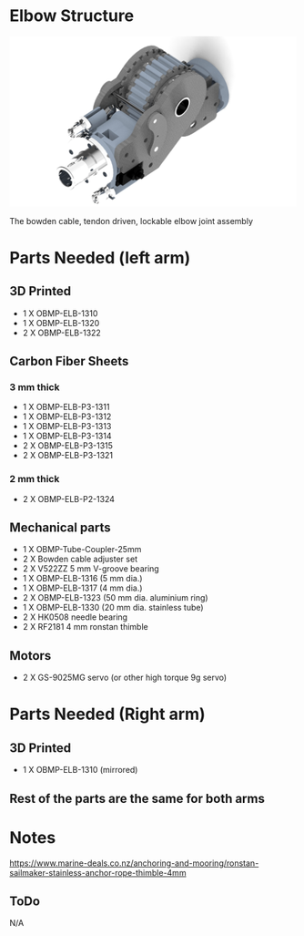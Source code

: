 # Elbow Structure

<img src="https://raw.githubusercontent.com/newdexterity/Open-Biomanual-Manipulation-System/master/images/readme/obmp-elb-1300.jpg" width="800">

The bowden cable, tendon driven, lockable elbow joint assembly

# Parts Needed (left arm)
## 3D Printed

* 1 X OBMP-ELB-1310
* 1 X OBMP-ELB-1320
* 2 X OBMP-ELB-1322

## Carbon Fiber Sheets

### 3 mm thick

* 1 X OBMP-ELB-P3-1311
* 1 X OBMP-ELB-P3-1312
* 1 X OBMP-ELB-P3-1313
* 1 X OBMP-ELB-P3-1314
* 2 X OBMP-ELB-P3-1315
* 2 X OBMP-ELB-P3-1321

### 2 mm thick

* 2 X OBMP-ELB-P2-1324

## Mechanical parts

* 1 X OBMP-Tube-Coupler-25mm
* 2 X Bowden cable adjuster set
* 2 X V522ZZ 5 mm V-groove bearing
* 1 X OBMP-ELB-1316 (5 mm dia.)
* 1 X OBMP-ELB-1317 (4 mm dia.)
* 2 X OBMP-ELB-1323 (50 mm dia. aluminium ring)
* 1 X OBMP-ELB-1330 (20 mm dia. stainless tube)
* 2 X HK0508 needle bearing
* 2 X RF2181 4 mm ronstan thimble

## Motors

* 2 X GS-9025MG servo (or other high torque 9g servo)

# Parts Needed (Right arm)
## 3D Printed

* 1 X OBMP-ELB-1310 (mirrored)

## Rest of the parts are the same for both arms

# Notes

https://www.marine-deals.co.nz/anchoring-and-mooring/ronstan-sailmaker-stainless-anchor-rope-thimble-4mm

## ToDo
N/A

